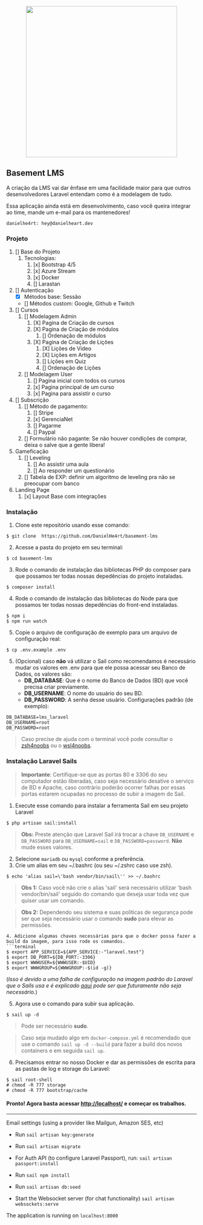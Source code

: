 <p align="center"><a href="https://laravel.com" target="_blank"><img src="https://raw.githubusercontent.com/laravel/art/master/logo-lockup/5%20SVG/2%20CMYK/1%20Full%20Color/laravel-logolockup-cmyk-red.svg" width="400"></a></p>


## Basement LMS

A criação da LMS vai dar ênfase em uma facilidade maior para que outros desenvolvedores Laravel entendam como é a modelagem de tudo.


Essa aplicação ainda está em desenvolvimento, caso você queira integrar ao time, mande um e-mail para os mantenedores!

```
danielhe4rt: hey@danielheart.dev
```

### Projeto
1. [] Base do Projeto
   1. Tecnologias:
      1. [x] Bootstrap 4/5
      2. [x] Azure Stream 
      3. [x] Docker 
      4. [] Larastan
2. [] Autenticação
    * [x] Métodos base: Sessão
    * [] Métodos custom: Google, Github e Twitch
3. [] Cursos
    1. [] Modelagem Admin
       1. [X] Pagina de Criação de cursos
       2. [X] Pagina de Criação de módulos
          1. [] Ordenação de módulos
       3. [X] Pagina de Criação de Lições
          1. [X] Lições de Video
          2. [X] Lições em Artigos
          3. [] Lições em Quiz 
          4. [] Ordenação de Lições
    2. [] Modelagem User 
       1. [] Pagina inicial com todos os cursos
       2. [x] Pagina principal de um curso
       3. [x] Pagina para assistir o curso
4. [] Subscrição
    1. [] Método de pagamento: 
       1. [] Stripe
       2. [x] GerenciaNet
       3. [] Pagarme
       4. [] Paypal
    2. [] Formulário não pagante: Se não houver condições de comprar, deixa o salve que a gente libera!
5. Gameficação
   1. [] Leveling 
      1. [] Ao assistir uma aula
      2. [] Ao responder um questionário
   2. [] Tabela de EXP: definir um algoritmo de leveling pra não se preocupar com banco
6. Landing Page
   1. [x] Layout Base com integrações

### Instalação
1. Clone este repositório usando esse comando:
```terminal
$ git clone  https://github.com/DanielHe4rt/basement-lms
```
2. Acesse a pasta do projeto em seu terminal:
```terminal
$ cd basement-lms
```
3. Rode o comando de instalação das bibliotecas PHP do composer para que possamos ter todas nossas depedências do projeto instaladas.
```terminal
$ composer install
``` 

4. Rode o comando de instalação das bibliotecas do Node para que possamos ter todas nossas depedências do front-end instaladas.
```terminal
$ npm i
$ npm run watch
```

5. Copie o arquivo de configuração de exemplo para um arquivo de configuração real:
```terminal
$ cp .env.example .env
```

5. (Opcional) caso **não** vá utilizar o Sail como recomendamos é necessário mudar os valores em .env para que ele possa acessar seu Banco de Dados, os valores são:
    * **DB_DATABASE**: Que é o nome do Banco de Dados (BD) que você precisa criar previamente.
    * **DB_USERNAME**: O nome do usuário do seu BD.
    * **DB_PASSWORD**: A senha desse usuário.
Configurações padrão (de exemplo):
```
DB_DATABASE=lms_laravel
DB_USERNAME=root
DB_PASSWORD=root
```

> Caso precise de ajuda com o terminal você pode consultar o [zsh4noobs](https://github.com/edersonferreira/zsh4noobs) ou o [wsl4noobs](https://github.com/SaLandini/wsl4noobs).

### Instalação Laravel Sails

> **Importante**: Certifique-se que as portas 80 e 3306 do seu computador estão liberadas, caso seja necessário desative o serviço de BD e Apache, caso contrário poderão ocorrer falhas por essas portas estarem ocupadas no processo de subir a imagem do Sail.

1. Execute esse comando para instalar a ferramenta Sail em seu projeto Laravel
```terminal
$ php artisan sail:install
```
> **Obs:** Preste atenção que Laravel Sail irá trocar a chave `DB_USERNAME` e `DB_PASSWORD` para `DB_USERNAME=sail` e `DB_PASSWORD=password`. **Não** mude esses valores.

2. Selecione `mariadb` ou `mysql` conforme a preferência.
3. Crie um alias em seu ~/.bashrc (ou seu ~/.zshrc caso use zsh).
```terminal
$ echo 'alias sail=\'bash vendor/bin/sail\'' >> ~/.bashrc
```

> **Obs 1:** Caso você não crie o alias 'sail' será necessário utilizar 'bash vendor/bin/sail' seguido do comando que deseja usar toda vez que quiser usar um comando.

> **Obs 2:** Dependendo seu sistema e suas políticas de segurança pode ser que seja necessário usar o comando **sudo** para elevar as permissões.
```
4. Adicione algumas chaves necessárias para que o docker possa fazer a build da imagem, para isso rode os comandos.
```terminal
$ export APP_SERVICE=${APP_SERVICE:-"laravel.test"}
$ export DB_PORT=${DB_PORT:-3306}
$ export WWWUSER=${WWWUSER:-$UID}
$ export WWWGROUP=${WWWGROUP:-$(id -g)}
```
(*Isso é devido a uma falha de configuração na imagem padrão do Laravel que o Sails usa e é explicado [aqui](https://stackoverflow.com/a/67508274) pode ser que futuramente não seja necessário.*)

5. Agora use o comando para subir sua aplicação.
```terminal
$ sail up -d
```
> Pode ser necessário **sudo**.

> Caso seja mudado algo em `docker-compose.yml` é recomendado que use o comando `sail up -d --build` para fazer a build dos novos containers e em seguida `sail up`.

6. Precisamos entrar no nosso Docker e dar as permissões de escrita para as pastas de log e storage do Laravel:
```
$ sail root-shell
# chmod -R 777 storage
# chmod -R 777 bootstrap/cache
```

#### Pronto! Agora basta acessar [http://localhost/](http://localhost/) e começar os trabalhos.

<hr>

Email settings (using a provider like Mailgun, Amazon SES, etc)

* Run `sail artisan key:generate`
* Run `sail artisan migrate`
* For Auth API (to configure Laravel Passport), run: `sail artisan passport:install`
* Run `sail npm install`
* Run `sail artisan db:seed`

* Start the Websocket server (for chat functionality) `sail artisan websockets:serve`



The application is running on `localhost:8000`
